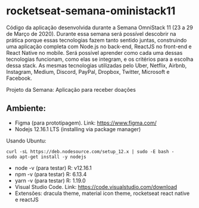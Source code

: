 # rocketseat-semana-oministack11
Código da aplicação desenvolvida durante a Semana OmniStack 11 (23 a 29 de Março de 2020). Durante essa semana será possível descobrir na prática porque essas tecnologias fazem tanto sentido juntas, construindo uma aplicação completa com Node.js no back-end, ReactJS no front-end e React Native no mobile. Será possível aprender como cada uma dessas tecnologias funcionam, como elas se integram, e os critérios para a escolha dessa stack. As mesmas tecnologias utilizadas pelo Uber, Netflix, Airbnb, Instagram, Medium, Discord, PayPal, Dropbox, Twitter, Microsoft e Facebook.

Projeto da Semana: Aplicação para receber doações
## Ambiente:
* Figma (para prototipagem). Link: https://www.figma.com/ 
* Nodejs 12.16.1 LTS (installing via package manager)

Usando Ubuntu: 
```console
curl -sL https://deb.nodesource.com/setup_12.x | sudo -E bash -
sudo apt-get install -y nodejs
```
* node -v (para testar) R: v12.16.1
* npm -v (para testar) R: 6.13.4
* yarn -v (para testar) R: 1.19.0
* Visual Studio Code. Link: https://code.visualstudio.com/download  
* Extensões: dracula theme,  material icon theme, rocketseat react native e reactJS


